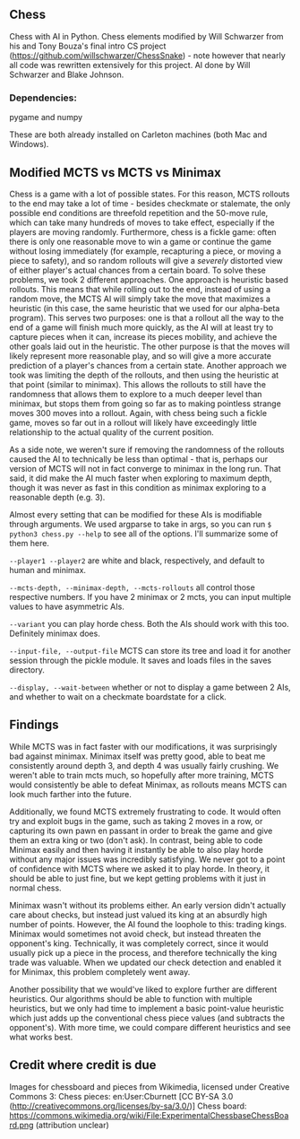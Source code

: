 ## Chess

Chess with AI in Python. Chess elements modified by Will Schwarzer from his and Tony Bouza's final intro CS project (https://github.com/willschwarzer/ChessSnake) - note however that nearly all code was rewritten extensively for this project. AI done by Will Schwarzer and Blake Johnson.

### Dependencies:
pygame and numpy


These are both already installed on Carleton machines (both Mac and Windows).


## Modified MCTS vs MCTS vs Minimax

Chess is a game with a lot of possible states. For this reason, MCTS rollouts to the end may take a lot of time - besides checkmate or stalemate, the only possible end conditions are threefold repetition and the 50-move rule, which can take many hundreds of moves to take effect, especially if the players are moving randomly. Furthermore, chess is a fickle game: often there is only one reasonable move to win a game or continue the game without losing immediately (for example, recapturing a piece, or moving a piece to safety), and so random rollouts will give a *severely* distorted view of either player's actual chances from a certain board.
To solve these problems, we took 2 different approaches. One approach is heuristic based rollouts. This means that while rolling out to the end, instead of using a random move, the MCTS AI will simply take the move that maximizes a heuristic (in this case, the same heuristic that we used for our alpha-beta program). This serves two purposes: one is that a rollout all the way to the end of a game will finish much more quickly, as the AI will at least try to capture pieces when it can, increase its pieces mobility, and achieve the other goals laid out in the heuristic. The other purpose is that the moves will likely represent more reasonable play, and so will give a more accurate prediction of a player's chances from a certain state.
Another approach we took was limiting the depth of the rollouts, and then using the heuristic at that point (similar to minimax). This allows the rollouts to still have the randomness that allows them to explore to a much deeper level than minimax, but stops them from going so far as to making pointless strange moves 300 moves into a rollout. Again, with chess being such a fickle game, moves so far out in a rollout will likely have exceedingly little relationship to the actual quality of the current position.

As a side note, we weren't sure if removing the randomness of the rollouts caused the AI to technically be less than optimal - that is, perhaps our version of MCTS will not in fact converge to minimax in the long run. That said, it did make the AI much faster when exploring to maximum depth, though it was never as fast in this condition as minimax exploring to a reasonable depth (e.g. 3).

Almost every setting that can be modified for these AIs is modifiable through arguments. We used argparse to take in args, so you can run 
```$ python3 chess.py --help``` to see all of the options. I'll summarize some of them here.

```--player1 --player2``` are white and black, respectively, and default to human and minimax.

```--mcts-depth, --minimax-depth, --mcts-rollouts``` all control those respective numbers. If you have 2 minimax or 2 mcts, you can input multiple values to have asymmetric AIs.

```--variant``` you can play horde chess. Both the AIs should work with this too. Definitely minimax does.

```--input-file, --output-file``` MCTS can store its tree and load it for another session through the pickle module. It saves and loads files in the saves directory.

```--display, --wait-between``` whether or not to display a game between 2 AIs, and whether to wait on a checkmate boardstate for a click.

## Findings

While MCTS was in fact faster with our modifications, it was surprisingly bad against minimax. Minimax itself was pretty good, able to beat me consistently around depth 3, and depth 4 was usually fairly crushing. We weren't able to train mcts much, so hopefully after more training, MCTS would consistently be able to defeat Minimax, as rollouts means MCTS can look much farther into the future.

Additionally, we found MCTS extremely frustrating to code. It would often try and exploit bugs in the game, such as taking 2 moves in a row, or capturing its own pawn en passant in order to break the game and give them an extra king or two (don't ask).
In contrast, being able to code Minimax easily and then having it instantly be able to also play horde without any major issues was incredibly satisfying.
We never got to a point of confidence with MCTS where we asked it to play horde. In theory, it should be able to just fine, but we kept getting problems with it just in normal chess.

Minimax wasn't without its problems either. An early version didn't actually care about checks, but instead just valued its king at an absurdly high number of points. However, the AI found the loophole to this: trading kings. Minimax would sometimes not avoid check, but instead threaten the opponent's king. Technically, it was completely correct, since it would usually pick up a piece in the process, and therefore technically the king trade was valuable.
When we updated our check detection and enabled it for Minimax, this problem completely went away.

Another possibility that we would've liked to explore further are different heuristics. Our algorithms should be able to function with multiple heuristics, but we only had time to implement a basic point-value heuristic which just adds up the conventional chess piece values (and subtracts the opponent's). With more time, we could compare different heuristics and see what works best.

## Credit where credit is due
Images for chessboard and pieces from Wikimedia, licensed under Creative Commons 3:
Chess pieces: en:User:Cburnett [CC BY-SA 3.0 (http://creativecommons.org/licenses/by-sa/3.0/)]
Chess board: https://commons.wikimedia.org/wiki/File:ExperimentalChessbaseChessBoard.png (attribution unclear)

